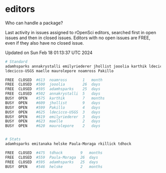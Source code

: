 # editors

Who can handle a package?

Last activity in issues assigned to rOpenSci editors, searched first in open
issues and then in closed issues. Editors with no open issues are FREE, even if
they also have no closed issue.


Updated on Sun Feb 18 01:13:37 UTC 2024

```bash
# Standard
adamhsparks annakrystalli emilyriederer jhollist jooolia karthik ldecicco
ldecicco-USGS maelle maurolepore noamross Pakillo

FREE  CLOSED  #613  noamross       1   month
FREE  CLOSED  #500  jooolia        26  days
FREE  CLOSED  #595  adamhsparks    25  days
FREE  CLOSED  #502  annakrystalli  5   days
BUSY  OPEN    #575  karthik        7   months
BUSY  OPEN    #609  jhollist       9   days
BUSY  OPEN    #599  Pakillo        4   days
BUSY  OPEN    #625  ldecicco-USGS  3   days
BUSY  OPEN    #619  emilyriederer  3   days
BUSY  OPEN    #623  maelle         2   days
BUSY  OPEN    #620  maurolepore    2   days


# Stats
adamhsparks emitanaka helske Paula-Moraga rkillick tdhock

FREE  CLOSED  #475  tdhock        9   months
FREE  CLOSED  #559  Paula-Moraga  26  days
FREE  CLOSED  #595  adamhsparks   25  days
BUSY  OPEN    #546  helske        2   months
```
